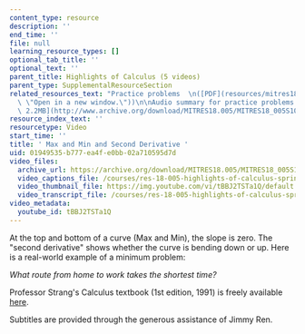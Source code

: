 ```yaml
---
content_type: resource
description: ''
end_time: ''
file: null
learning_resource_types: []
optional_tab_title: ''
optional_text: ''
parent_title: Highlights of Calculus (5 videos)
parent_type: SupplementalResourceSection
related_resources_text: "Practice problems  \n([PDF](resources/mitres18_05s10_max_min\
  \ \"Open in a new window.\"))\n\nAudio summary for practice problems  \n([MP3 -\
  \ 2.2MB](http://www.archive.org/download/MITRES18.005/MITRES18_005S10_MaxMin_Summary_32K.mp3))"
resource_index_text: ''
resourcetype: Video
start_time: ''
title: ' Max and Min and Second Derivative '
uid: 01949535-b777-ea4f-e0bb-02a710595d7d
video_files:
  archive_url: https://archive.org/download/MITRES18.005/MITRES18_005S10_MaxMin_300k.mp4
  video_captions_file: /courses/res-18-005-highlights-of-calculus-spring-2010/4dc232caef5a51e89bdd2605cbb34ddf_tBBJ2TSTa1Q.vtt
  video_thumbnail_file: https://img.youtube.com/vi/tBBJ2TSTa1Q/default.jpg
  video_transcript_file: /courses/res-18-005-highlights-of-calculus-spring-2010/1de851a0f92e661dcd44571b70e7a2b8_tBBJ2TSTa1Q.pdf
video_metadata:
  youtube_id: tBBJ2TSTa1Q
---
```


At the top and bottom of a curve (Max and Min), the slope is zero. The "second derivative" shows whether the curve is bending down or up. Here is a real-world example of a minimum problem:  
  
_What route from home to work takes the shortest time?_

Professor Strang's Calculus textbook (1st edition, 1991) is freely available [here](/courses/res-18-001-calculus-online-textbook-spring-2005).

Subtitles are provided through the generous assistance of Jimmy Ren.

